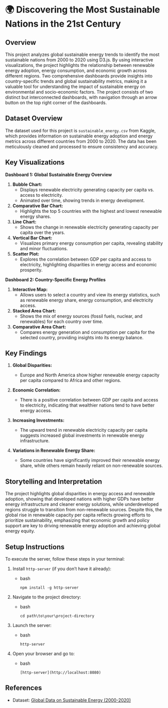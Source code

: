 # 🌍 Discovering the Most Sustainable Nations in the 21st Century

## Overview
This project analyzes global sustainable energy trends to identify the most sustainable nations from 2000 to 2020 using D3.js. By using interactive visualizations, the project highlights the relationship between renewable energy adoption, energy consumption, and economic growth across different regions. Two comprehensive dashboards provide insights into country-specific trends and global sustainability metrics, making it a valuable tool for understanding the impact of sustainable energy on environmental and socio-economic factors. The project consists of two distinct but interconnected dashboards, with navigation through an arrow button on the top right corner of the dashboards. 

## Dataset Overview
The dataset used for this project is `sustainable_energy.csv` from Kaggle, which provides information on sustainable energy adoption and energy metrics across different countries from 2000 to 2020. The data has been meticulously cleaned and processed to ensure consistency and accuracy.
    

## Key Visualizations
**Dashboard 1: Global Sustainable Energy Overview**
1. **Bubble Chart:**
      - Displays renewable electricity generating capacity per capita vs. access to electricity.
      - Animated over time, showing trends in energy development.
2. **Comparative Bar Chart:**
      - Highlights the top 5 countries with the highest and lowest renewable energy shares.
3. **Line Chart:**
      - Shows the change in renewable electricity generating capacity per capita over the years.
4. **Vertical Bar Chart:**
      - Visualizes primary energy consumption per capita, revealing stability and minor fluctuations.
5. **Scatter Plot:**
      - Explores the correlation between GDP per capita and access to electricity, highlighting disparities in energy access and economic prosperity.

**Dashboard 2: Country-Specific Energy Profiles**
1. **Interactive Map:**
      - Allows users to select a country and view its energy statistics, such as renewable energy share, energy consumption, and electricity access.
2. **Stacked Area Chart:**
      - Shows the mix of energy sources (fossil fuels, nuclear, and renewables) for each country over time.
3. **Comparative Area Chart:**
      - Compares energy generation and consumption per capita for the selected country, providing insights into its energy balance.

## Key Findings
1. **Global Disparities:**
   - Europe and North America show higher renewable energy capacity per capita compared to Africa and other regions.
    
2. **Economic Correlation:**
   - There is a positive correlation between GDP per capita and access to electricity, indicating that wealthier nations tend to have better energy access.
    
3. **Increasing Investments:**
   - The upward trend in renewable electricity capacity per capita suggests increased global investments in renewable energy infrastructure.

4. **Variations in Renewable Energy Share:**
   - Some countries have significantly improved their renewable energy share, while others remain heavily reliant on non-renewable sources.
  
## Storytelling and Interpretation
The project highlights global disparities in energy access and renewable adoption, showing that developed nations with higher GDPs have better energy infrastructure and cleaner energy solutions, while underdeveloped regions struggle to transition from non-renewable sources. Despite this, the global rise in renewable capacity per capita reflects growing efforts to prioritize sustainability, emphasizing that economic growth and policy support are key to driving renewable energy adoption and achieving global energy equity.

## Setup Instructions
To execute the server, follow these steps in your terminal:
1) Install `http-server` (if you don’t have it already):
   - bash
     ```
     npm install -g http-server
     ```
 
2) Navigate to the project directory:
   - bash
     ```
     cd path\to\your\project-directory
     ```
   
3) Launch the server:
   - bash
     ```
     http-server
     ```
4) Open your browser and go to:
   - bash
     ```
     [http-server](http://localhost:8080)
     ```

## References
- Dataset: [Global Data on Sustainable Energy (2000-2020)](https://www.kaggle.com/datasets/anshtanwar/global-data-on-sustainable-energy)
